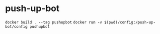 # push-up-bot

`docker build . --tag pushupbot`
`docker run -v $(pwd)/config:/push-up-bot/config pushupbot`
